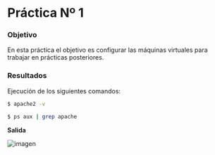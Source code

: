 # Práctica Nº 1

### Objetivo

En esta práctica el objetivo es configurar las máquinas virtuales para trabajar en prácticas posteriores.

### Resultados

 Ejecución de los siguientes comandos:

```sh
$ apache2 -v
```
```sh
$ ps aux | grep apache
```
**Salida** 

![imagen](https://github.com/marlenelis/SWAP1516/blob/master/images/practica1%20_S3.png)
